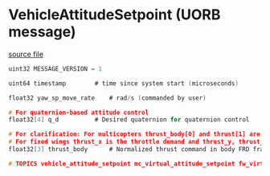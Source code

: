 # VehicleAttitudeSetpoint (UORB message)



[source file](https://github.com/PX4/PX4-Autopilot/blob/main/msg/versioned/VehicleAttitudeSetpoint.msg)

```c
uint32 MESSAGE_VERSION = 1

uint64 timestamp		# time since system start (microseconds)

float32 yaw_sp_move_rate	# rad/s (commanded by user)

# For quaternion-based attitude control
float32[4] q_d			# Desired quaternion for quaternion control

# For clarification: For multicopters thrust_body[0] and thrust[1] are usually 0 and thrust[2] is the negative throttle demand.
# For fixed wings thrust_x is the throttle demand and thrust_y, thrust_z will usually be zero.
float32[3] thrust_body		# Normalized thrust command in body FRD frame [-1,1]

# TOPICS vehicle_attitude_setpoint mc_virtual_attitude_setpoint fw_virtual_attitude_setpoint

```

